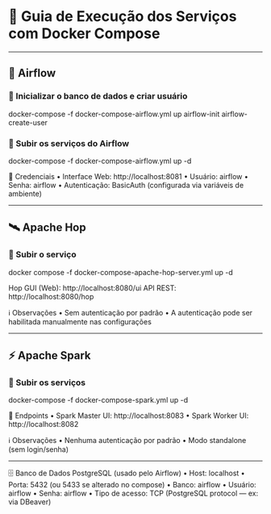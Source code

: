 # 🧭 Guia de Execução dos Serviços com Docker Compose

-------------------------
## 📌 Airflow

### 🔹 Inicializar o banco de dados e criar usuário
docker-compose -f docker-compose-airflow.yml up airflow-init airflow-create-user

### 🔹 Subir os serviços do Airflow
docker-compose -f docker-compose-airflow.yml up -d

🔐 Credenciais
	•	Interface Web: http://localhost:8081
	•	Usuário: airflow
	•	Senha: airflow
	•	Autenticação: BasicAuth (configurada via variáveis de ambiente)

-------------------------
## 🛰️ Apache Hop

### 🔹 Subir o serviço
docker compose -f docker-compose-apache-hop-server.yml up -d

Hop GUI (Web): http://localhost:8080/ui
API REST: http://localhost:8080/hop

ℹ️ Observações
	•	Sem autenticação por padrão
	•	A autenticação pode ser habilitada manualmente nas configurações

--------------------------

## ⚡ Apache Spark

### 🔹 Subir os serviços
docker-compose -f docker-compose-spark.yml up -d

🔗 Endpoints
	•	Spark Master UI: http://localhost:8083
	•	Spark Worker UI: http://localhost:8082

ℹ️ Observações
	•	Nenhuma autenticação por padrão
	•	Modo standalone (sem login/senha)

--------------------------

🗄️ Banco de Dados PostgreSQL (usado pelo Airflow)
	•	Host: localhost
	•	Porta: 5432 (ou 5433 se alterado no compose)
	•	Banco: airflow
	•	Usuário: airflow
	•	Senha: airflow
	•	Tipo de acesso: TCP (PostgreSQL protocol — ex: via DBeaver)
